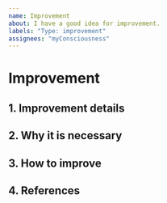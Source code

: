 ```yaml
---
name: Improvement
about: I have a good idea for improvement.
labels: "Type: improvement"
assignees: "myConsciousness"
---
```


# Improvement

## 1. Improvement details

## 2. Why it is necessary

## 3. How to improve

## 4. References
